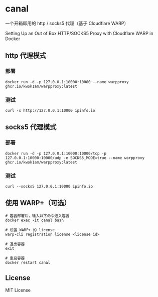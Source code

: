 # canal

一个开箱即用的 http / socks5 代理（基于 Cloudflare WARP）

Setting Up an Out of Box HTTP/SOCKS5 Proxy with Cloudflare WARP in Docker


## http 代理模式

### 部署

```
docker run -d -p 127.0.0.1:10000:10000 --name warpproxy ghcr.io/kwok1am/warpproxy:latest
```

### 测试

```
curl -x http://127.0.0.1:10000 ipinfo.io
```

## socks5 代理模式

### 部署

```
docker run -d -p 127.0.0.1:10000:10000/tcp -p 127.0.0.1:10000:10000/udp -e SOCKS5_MODE=true --name warpproxy ghcr.io/kwok1am/warpproxy:latest
```

### 测试

```
curl --socks5 127.0.0.1:10000 ipinfo.io
```

## 使用 WARP+（可选）

```
# 容器部署后，输入以下命令进入容器
docker exec -it canal bash

# 设置 WARP+ 的 license
warp-cli registration license <license id>

# 退出容器
exit

# 重启容器
docker restart canal
```

## License

MIT License
